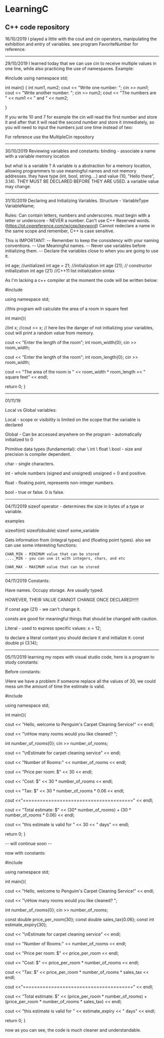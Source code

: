 # LearningC
C++ code repository
-----------------------------------------------------------------------------------------------------------------------------------------

16/10/2019
I played a little with the cout and cin operators, manipulating the exhibition and entry of variables.
see program FavoriteNumber for reference.

------------------------------------------------------------------------------------------------------------------------------------------
29/10/2019 
I learned today that we can use cin to receive multiple values in one line, while also practicing the use of namespaces. Example:

#include <iostream>
using namespace std; 


int main()
{
	int num1, num2;
	cout << "Write one number: ";
	cin >> num1;
	cout << "Write another number: ";
	cin >> num2;
	cout << "The numbers are " << num1 << " and " << num2;

}

If you write 10 and 7 for example the cin will read the first number and store it and after that it will read the second number and store it immediately, so you will need to input the numbers just one time instead of two: 

For reference  use the MultipleCin repository

------------------------------------------------------------------------------------------------------------------------------------------

30/10/2019
Reviewing variables and constants:
binding - associate a name with a variable memory location

but what is a variable ?
A variable is a abstraction for a memory location, allowing programmers to use meaningful names and not memory addresses. 
they have type (int, bool, string....) and value (10, "Hello there", 3.14).
THEY MUST BE DECLARED BEFORE THEY ARE USED.
a variable value may change.

---------------------------------------------------------------------------------------------------------------------------------------

31/10/2019
Declaring and Initializing Variables.
Structure - VariableType VariableName;

Rules:
Can contain letters, numbers and underscores.
must begin with a letter or underscore - NEVER a number.
Can't use C++ Reserved words. (https://pt.cppreference.com/w/cpp/keyword)
Cannot redeclare a name in the same scope
and remember, C++ is case sensitive.

This is IMPORTANT:
-- Remember to keep the consistency with your naming conventions.
-- Use Meaningful names.
-- Never use variables before initializing them. 
-- Declare the variables close to when you are going to use it.

int age; //unitialized
int age = 21; //initialization
int age (21); // constructor initialization
int age {21} //C++11 list initialization sintax

As I'm lacking a c++ compiler at the moment the code will be written below:

#include <iostream>
	
using namespace std;

//this program will calculate the area of a room in square feet

int main(){

//int x;
//cout << x; // here lies the danger of not initializing your variables, cout will print a random value from memory. 

cout << "Enter the length of the room";
int room_width{0}; 
cin >> room_width;

cout << "Enter the length of the room";
int room_length{0};
cin >> room_width;

cout << "The area of the room is " << room_width * room_length << " square feet" << endl;

return 0;
}

---------------------------------------------------------------------------------------------------------------------------------------

01/11/19

Local vs Global variables:

Local - scope or visibility is limited on the scope that the variable is declared

Global - Can be accessed anywhere on the program - automatically initialized to 0

Primitive data types (fundamental):
char \ int \ float \ bool - size and precision is compiler dependent.

char - single characters.

int - whole numbers (signed and unsigned) 
unsigned = 0 and positive.

float - floating point, represents non-integer numbers.

bool - true or false.
0 is false.

---------------------------------------------------------------------------------------------------------------------------------------

04/11/2019
sizeof operator - determines the size in bytes of a type or variable.

examples

sizeof(int)
sizeof(double)
sizeof some_variable

Gets information from <climits> (integral types) and <cfloat> (floating point types). 
also we can use some interesting functions:
	
	CHAR_MIN - MINIMUM value that can be stored
	...._MIN - you can use it with integers, chars, and etc
	
	CHAR_MAX - MAXIMUM value that can be stored
	
----------------------------------------------------------------------------------------------------------------------------------

04/11/2019 
Constants:

Have names.
Occupy storage.
Are usually typed.

HOWEVER, THEIR VALUE CANNOT CHANGE ONCE DECLARED!!!!!

if  const age {21} - we can't change it. 

consts are good for meaningful things that should be changed with caution.

Literal - used to express specific values:
x = 12;

to declare a literal contant you should declare it and initialize it:
const double pi {3.14};

----------------------------------------------------------------------------------------------------------------------------------
 05/11/2019
 learning my ropes with visual studio code, here is a program to study constants: 
 
Before constants:

\\Here we have a problem if someone replace all the values of 30, we could mess um the amount of time the estimate is valid.

#include <iostream>

using namespace std;

int main(){

cout << "Hello, welcome to Penguim's Carpet Cleaning Service!" << endl;

cout << "\nHow many rooms would you like cleaned? ";

int number_of_rooms{0};
cin >> number_of_rooms;

cout << "\nEstimate for carpet cleaning service" << endl;

cout << "Number of Rooms:" << number_of_rooms << endl;

cout << "Price per room: $" << 30 << endl;

cout << "Cost: $" << 30 * number_of_rooms << endl;

cout << "Tax: $" << 30 * number_of_rooms * 0.06 << endl;

cout <<"=======================================" << endl;

cout << "Total estimate: $" << (30* number_of_rooms) + (30 * number_of_rooms * 0.06) << endl;

cout << "this estimate is valid for " << 30 << " days" << endl;

return 0;
}

-- will continue soon --


now with constants:

#include <iostream>

using namespace std;

int main(){

cout << "Hello, welcome to Penguim's Carpet Cleaning Service!" << endl;

cout << "\nHow many rooms would you like cleaned? ";

int number_of_rooms{0};
cin >> number_of_rooms;

const double price_per_room{30};
const double sales_tax{0.06};
const int estimate_expiry{30};

cout << "\nEstimate for carpet cleaning service" << endl;

cout << "Number of Rooms:" << number_of_rooms << endl;

cout << "Price per room: $" << price_per_room << endl;

cout << "Cost: $" << price_per_room * number_of_rooms << endl;

cout << "Tax: $" << price_per_room * number_of_rooms * sales_tax << endl;

cout <<"=======================================" << endl;

cout << "Total estimate: $" << (price_per_room * number_of_rooms) + (price_per_room * number_of_rooms * sales_tax) << endl;

cout << "this estimate is valid for " << estimate_expiry << " days" << endl;

return 0;
}

now as you can see, the code is much cleaner and understandable.








